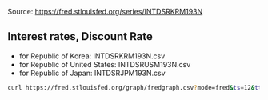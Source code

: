 Source: https://fred.stlouisfed.org/series/INTDSRKRM193N

## Interest rates, Discount Rate 

* for Republic of Korea: INTDSRKRM193N.csv
* for Republic of United States: INTDSRUSM193N.csv
* for Republic of Japan: INTDSRJPM193N.csv

```bash
curl https://fred.stlouisfed.org/graph/fredgraph.csv?mode=fred&ts=12&tts=12&id=INTDSRKRM193N&cosd=1964-01-01&coed=2020-06-01&fq=Monthly&vintage_date=2020-10-31&revision_date=2020-10-31&nd=1964-01-01 | head
```
